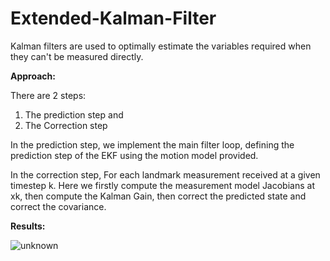 # Extended-Kalman-Filter


Kalman filters are used to optimally estimate the variables required when they can't be measured directly.


**Approach:**

There are 2 steps:
1) The prediction step and 
2) The Correction step


In the prediction step, we implement the main filter loop, defining the prediction step of the EKF using the motion model provided.

In the correction step, For each landmark measurement received at a given timestep k. Here we firstly compute the measurement model Jacobians at  
xk, then compute the Kalman Gain, then correct the predicted state and correct the covariance.


**Results:**


![unknown](https://user-images.githubusercontent.com/75427257/175014569-a4c86ff8-85c9-412c-ba56-1be45b11e8b0.png)

 


